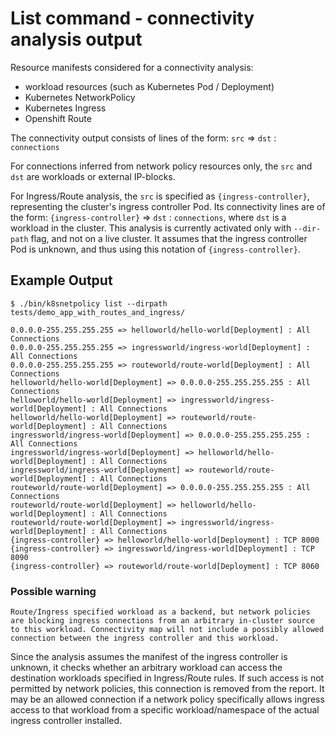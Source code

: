 # List command - connectivity analysis output

Resource manifests considered for a connectivity analysis:
- workload resources (such as Kubernetes Pod / Deployment)
- Kubernetes NetworkPolicy
- Kubernetes Ingress
- Openshift Route

The connectivity output consists of lines of the form: `src` => `dst` : `connections`

For connections inferred from network policy resources only, the `src` and `dst` are workloads or external IP-blocks.

For Ingress/Route analysis, the `src` is specified as `{ingress-controller}`, representing the cluster's ingress controller Pod.
Its connectivity lines are of the form: `{ingress-controller}` => `dst` : `connections`, where `dst` is a workload in the cluster.
This analysis is currently activated only with `--dir-path` flag, and not on a live cluster.
It assumes that the ingress controller Pod is unknown, and thus using this notation of `{ingress-controller}`.


## Example Output

```
$ ./bin/k8snetpolicy list --dirpath tests/demo_app_with_routes_and_ingress/

0.0.0.0-255.255.255.255 => helloworld/hello-world[Deployment] : All Connections
0.0.0.0-255.255.255.255 => ingressworld/ingress-world[Deployment] : All Connections
0.0.0.0-255.255.255.255 => routeworld/route-world[Deployment] : All Connections
helloworld/hello-world[Deployment] => 0.0.0.0-255.255.255.255 : All Connections
helloworld/hello-world[Deployment] => ingressworld/ingress-world[Deployment] : All Connections
helloworld/hello-world[Deployment] => routeworld/route-world[Deployment] : All Connections
ingressworld/ingress-world[Deployment] => 0.0.0.0-255.255.255.255 : All Connections
ingressworld/ingress-world[Deployment] => helloworld/hello-world[Deployment] : All Connections
ingressworld/ingress-world[Deployment] => routeworld/route-world[Deployment] : All Connections
routeworld/route-world[Deployment] => 0.0.0.0-255.255.255.255 : All Connections
routeworld/route-world[Deployment] => helloworld/hello-world[Deployment] : All Connections
routeworld/route-world[Deployment] => ingressworld/ingress-world[Deployment] : All Connections
{ingress-controller} => helloworld/hello-world[Deployment] : TCP 8000
{ingress-controller} => ingressworld/ingress-world[Deployment] : TCP 8090
{ingress-controller} => routeworld/route-world[Deployment] : TCP 8060

```

### Possible warning
`Route/Ingress specified workload as a backend, but network policies are blocking ingress connections from an arbitrary in-cluster source to this workload. Connectivity map will not include a possibly allowed connection between the ingress controller and this workload.`

Since the analysis assumes the manifest of the ingress controller is unknown, it checks whether an arbitrary workload can access the destination workloads specified in Ingress/Route rules. If such access is not permitted by network policies, this connection is removed from the report. It may be an allowed connection if a network policy specifically allows ingress access to that workload from a specific workload/namespace of the actual ingress controller installed.
